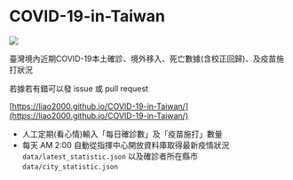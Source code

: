 # COVID-19-in-Taiwan

![](https://i.imgur.com/yGYcsAw.png)

臺灣境內近期COVID-19本土確診、境外移入、死亡數據(含校正回歸)、及疫苗施打狀況

若據若有錯可以發 issue 或 pull request

[https://liao2000.github.io/COVID-19-in-Taiwan/](https://liao2000.github.io/COVID-19-in-Taiwan/)

+ 人工定期(看心情)輸入「每日確診數」及「疫苗施打」數量
+ 每天 AM 2:00 自動從指揮中心開放資料庫取得最新疫情狀況 `data/latest_statistic.json` 以及確診者所在縣市 `data/city_statistic.json`